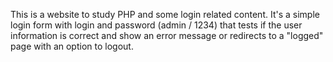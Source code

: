 This is a website to study PHP and some login related content.
It's a simple login form with login and password (admin / 1234) that tests if the user information is correct and show an error message or redirects to a "logged" page with an option to logout.
